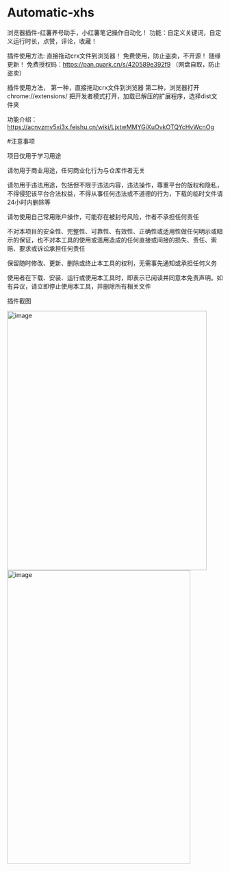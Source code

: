 # Automatic-xhs
浏览器插件-红薯养号助手，小红薯笔记操作自动化！
功能：自定义关键词，自定义运行时长，点赞，评论，收藏！

插件使用方法:
直接拖动crx文件到浏览器！
免费使用，防止盗卖，不开源！
随缘更新！
免费授权码：https://pan.quark.cn/s/420589e392f9 （网盘自取，防止盗卖）

插件使用方法，
第一种，直接拖动crx文件到浏览器
第二种，浏览器打开chrome://extensions/  把开发者模式打开，加载已解压的扩展程序，选择dist文件夹

功能介绍：
https://acnvzmv5xi3x.feishu.cn/wiki/LjxtwMMYGiXuOvkOTQYcHvWcnOg  

#注意事项

项目仅用于学习用途

请勿用于商业用途，任何商业化行为与仓库作者无关

请勿用于违法用途，包括但不限于违法内容，违法操作，尊重平台的版权和隐私，不得侵犯该平台合法权益，不得从事任何违法或不道德的行为，下载的临时文件请24小时内删除等

请勿使用自己常用账户操作，可能存在被封号风险，作者不承担任何责任

不对本项目的安全性、完整性、可靠性、有效性、正确性或适用性做任何明示或暗示的保证，也不对本工具的使用或滥用造成的任何直接或间接的损失、责任、索赔、要求或诉讼承担任何责任

保留随时修改、更新、删除或终止本工具的权利，无需事先通知或承担任何义务

使用者在下载、安装、运行或使用本工具时，即表示已阅读并同意本免责声明。如有异议，请立即停止使用本工具，并删除所有相关文件

插件截图

<img width="466" height="604" alt="image" src="https://github.com/user-attachments/assets/a8645ad0-1a7c-4f28-95ec-5f699f843c9a" />
<img width="428" height="684" alt="image" src="https://github.com/user-attachments/assets/26048ed4-13bf-483b-ae94-2c101dd7e9c1" />




